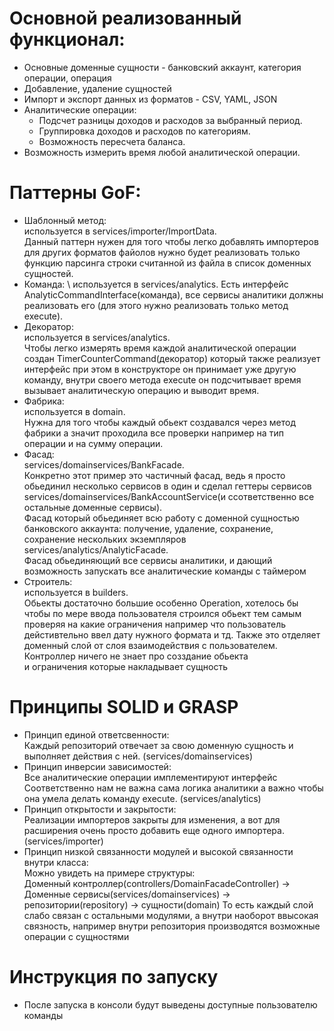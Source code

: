 # Основной реализованный функционал:
- Основные доменные сущности - банковский аккаунт, категория операции, операция 
- Добавление, удаление сущностей 
- Импорт и экспорт данных из форматов - CSV, YAML, JSON 
- Аналитические операции:
  - Подсчет разницы доходов и расходов за выбранный период.
  - Группировка доходов и расходов по категориям.
  - Возможность пересчета баланса.
- Возможность измерить время любой аналитической операции.


# Паттерны GoF:
- Шаблонный метод: \
  используется в services/importer/ImportData. \
  Данный паттерн нужен для того чтобы легко добавлять импортеров для других форматов файолов 
  нужно будет реализовать только функцию парсинга строки считанной из файла в список доменных сущностей.
- Команда: \ 
  используется в services/analytics.
  Есть интерфейс AnalyticCommandInterface(команда), все сервисы аналитики
  должны реализовать его (для этого нужно реализовать только метод execute).
- Декоратор: \
  используется в services/analytics. \
  Чтобы легко измерять время каждой аналитической операции создан TimerCounterCommand(декоратор)
  который также реализует интерфейс при этом в конструкторе он принимает уже другую команду,
  внутри своего метода execute он подсчитывает время вызывает аналитическую операцию и выводит время.
- Фабрика: \
  используется в domain. \
  Нужна для того чтобы каждый обьект создавался через метод фабрики а значит проходила все проверки
  например на тип операции и на сумму операции.
- Фасад: \
  services/domainservices/BankFacade. \
  Конкретно этот пример это частичный фасад, ведь я просто обьединил несколько сервисов
  в один и сделал геттеры сервисов
  services/domainservices/BankAccountService(и ссответственно все остальные доменные сервисы). \
  Фасад который обьединяет всю работу с доменной сущностью банковского аккаунта:
  получение, удаление, сохранение, сохранение нескольких экземпляров
  services/analytics/AnalyticFacade. \
  Фасад обьединяющий все сервисы аналитики, и дающий возможность запускать все аналитические команды с таймером
- Строитель: \
  используется в builders. \
  Обьекты достаточно большие особенно Operation, хотелось бы чтобы по мере ввода пользователя строился обьект
  тем самым проверяя на какие ограничения например что пользователь дейстивтельно ввел дату нужного формата и тд.
  Также это отделяет доменный слой от слоя взаимодействия с пользователем. Контроллер ничего не знает про созздание обьекта \
  и ограничения которые накладывает сущность
# Принципы SOLID и GRASP
- Принцип единой ответсвенности: \
  Каждый репозиторий отвечает за свою доменную сущность
  и выполняет действия с ней. (services/domainservices)
- Принцип инверсии зависимостей: \
  Все аналитические операции имплементируют интерфейс
  Соответственно нам не важна сама логика аналитики а важно чтобы
  она умела делать команду execute. (services/analytics)
- Принцип открытости и закрытости: \
  Реализации импортеров закрыты для изменения, а вот для расширения очень просто добавить еще одного импортера.
  (services/importer)
- Принцип низкой связанности модулей и высокой связанности внутри класса: \
  Можно увидеть на примере структуры: \
  Доменный контроллер(controllers/DomainFacadeController) -> Доменные сервисы(services/domainservices) -> репозитории(repository) -> сущности(domain)
  То есть каждый слой слабо связан с остальными модулями, а внутри наоборот ввысокая связность, например внутри репозитория производятся возможные операции с сущностями
# Инструкция по запуску
- После запуска в консоли будут выведены доступные пользователю команды